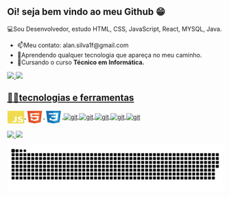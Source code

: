 ## Oi! seja bem vindo ao meu Github 😁 
💻Sou Desenvolvedor, estudo HTML, CSS, JavaScript, React, MYSQL, Java.

 <ul>
    <li>📫Meu contato: alan.silva1f@gmail.com</li>
    <li>📕Aprendendo qualquer tecnologia que apareça no meu caminho.</li>
    <li>🌱Cursando o curso <strong>Técnico em Informática.</strong></li>
 </ul>

 <div>
  <a href="https://github.com/allanlima123">
  <img height="160em" src="https://github-readme-stats.vercel.app/api?username=allanlima123&show_icons=true&theme=tokyonight&include_all_commits=true&count_private=true"/>
  <img height="160em" src="https://github-readme-stats.vercel.app/api/top-langs/?username=allanlima123&layout=compact&langs_count=6&theme=tokyonight"/>
</div>
 
## 🚀📖tecnologias e ferramentas
<div style="display: inline_block">
  <img align="center" alt="Js" height="30" width="40" src="https://raw.githubusercontent.com/devicons/devicon/master/icons/javascript/javascript-plain.svg">
  <img align="center" alt="HTML" height="30" width="40" src="https://raw.githubusercontent.com/devicons/devicon/master/icons/html5/html5-original.svg">
  <img align="center" alt="CSS" height="30" width="40" src="https://raw.githubusercontent.com/devicons/devicon/master/icons/css3/css3-original.svg">
  <img align="center" alt="git" height="30" width="40" src="https://cdn.jsdelivr.net/gh/devicons/devicon/icons/git/git-original.svg" />
  <img align="center" alt="git" height="30" width="40" src="https://cdn.jsdelivr.net/gh/devicons/devicon/icons/vuejs/vuejs-original.svg" />
  <img align="center" alt="git" height="70" width="70" src="https://cdn.jsdelivr.net/gh/devicons/devicon/icons/mysql/mysql-original-wordmark.svg" />
  <img align="center" alt="git" height="50" width="50" src="https://cdn.jsdelivr.net/gh/devicons/devicon/icons/java/java-original.svg" />
 <img align="center" alt="git" height="50" width="50" src="https://cdn.jsdelivr.net/gh/devicons/devicon/icons/python/python-original.svg" />
</div>
 
 <br>
 
<div> 
  <a href="https://instagram.com/devemdobro" target="_blank">
   <img src="https://img.shields.io/badge/-Instagram-%23E4405F?style=for-the-badge&logo=instagram&logoColor=white" target="_blank">
 </a>
  <a href="https://www.linkedin.com/in/alanlimasantos/" target="_blank">
   <img src="https://img.shields.io/badge/-LinkedIn-%230077B5?style=for-the-badge&logo=linkedin&logoColor=white" target="_blank">
 </a> 
 
  ![Snake animation](https://github.com/allanlima123/allanlima123/blob/output/github-contribution-grid-snake.svg)

</div>


